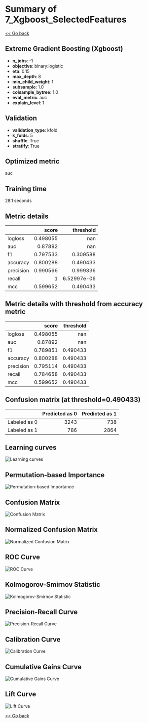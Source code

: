 # Summary of 7_Xgboost_SelectedFeatures

[<< Go back](../README.md)


## Extreme Gradient Boosting (Xgboost)
- **n_jobs**: -1
- **objective**: binary:logistic
- **eta**: 0.15
- **max_depth**: 8
- **min_child_weight**: 1
- **subsample**: 1.0
- **colsample_bytree**: 1.0
- **eval_metric**: auc
- **explain_level**: 1

## Validation
 - **validation_type**: kfold
 - **k_folds**: 5
 - **shuffle**: True
 - **stratify**: True

## Optimized metric
auc

## Training time

28.1 seconds

## Metric details
|           |    score |     threshold |
|:----------|---------:|--------------:|
| logloss   | 0.498055 | nan           |
| auc       | 0.87892  | nan           |
| f1        | 0.797533 |   0.309588    |
| accuracy  | 0.800288 |   0.490433    |
| precision | 0.990566 |   0.999336    |
| recall    | 1        |   6.52997e-06 |
| mcc       | 0.599652 |   0.490433    |


## Metric details with threshold from accuracy metric
|           |    score |   threshold |
|:----------|---------:|------------:|
| logloss   | 0.498055 |  nan        |
| auc       | 0.87892  |  nan        |
| f1        | 0.789851 |    0.490433 |
| accuracy  | 0.800288 |    0.490433 |
| precision | 0.795114 |    0.490433 |
| recall    | 0.784658 |    0.490433 |
| mcc       | 0.599652 |    0.490433 |


## Confusion matrix (at threshold=0.490433)
|              |   Predicted as 0 |   Predicted as 1 |
|:-------------|-----------------:|-----------------:|
| Labeled as 0 |             3243 |              738 |
| Labeled as 1 |              786 |             2864 |

## Learning curves
![Learning curves](learning_curves.png)

## Permutation-based Importance
![Permutation-based Importance](permutation_importance.png)
## Confusion Matrix

![Confusion Matrix](confusion_matrix.png)


## Normalized Confusion Matrix

![Normalized Confusion Matrix](confusion_matrix_normalized.png)


## ROC Curve

![ROC Curve](roc_curve.png)


## Kolmogorov-Smirnov Statistic

![Kolmogorov-Smirnov Statistic](ks_statistic.png)


## Precision-Recall Curve

![Precision-Recall Curve](precision_recall_curve.png)


## Calibration Curve

![Calibration Curve](calibration_curve_curve.png)


## Cumulative Gains Curve

![Cumulative Gains Curve](cumulative_gains_curve.png)


## Lift Curve

![Lift Curve](lift_curve.png)



[<< Go back](../README.md)
